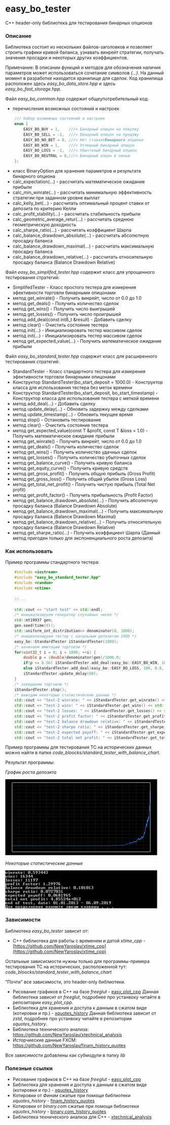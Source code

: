 # easy_bo_tester
C++ header-only библиотека для тестирования бинарных опционов

### Описание

Библиотека состоит из нескольких файлов-заголовков и позволяет строить графики кривой баланса, узнавать винрейт стратегии, получать значения просадки и некоторых других коэффициентов.
 
Примечание: В описании функций и методов для обозначения наличия параметров может использоваться сочетание символов *(...)*.
На данный момент в разработке находится хранилище для сделок. Код хранилища расположен здесь *easy_bo_data_store.hpp* и здесь *easy_bo_fast_storage.hpp*.

Файл *easy_bo_common.hpp* содержит общеупотребительный код:

* перечисления возможных состояний и настроек

```cpp
    /// Набор возможных состояний и настроек
    enum {
        EASY_BO_BUY = 1,    ///< Бинарный опицон на покупку
        EASY_BO_SELL = -1,  ///< Бинарный опицон на продажу
        EASY_BO_NO_BET = 0, ///< Нет ставки\бинарного опциона
        EASY_BO_WIN = 1,    ///< Успешный бинарный опицон
        EASY_BO_LOSS = -1,  ///< Убычтоный бинарный опцион
        EASY_BO_NEUTRAL = 0,///< Бинарный опцон в ничью
    };
```
* класс BinaryOption для хранения параметров и результата бинарного опциона
* calc_expectation(...) - рассчитать математическое ожидание прибыли
* calc_min_winrate(...) - рассчитать минимальную эффективность стратегии при заданном уровне выплат
* calc_kelly_bet(...) - рассчитать оптимальный процент ставки от депозита по критерию Келли
* calc_profit_stability(...) - рассчитать стабильность прибыли
* calc_geometric_average_retur(...) - рассчитать среднюю геометрическую доходность
* calc_sharpe_ratio(...) - рассчитать коэффициент Шарпа
* calc_balance_drawdown_absolute(...) - рассчитать абсолютную просадку баланса
* calc_balance_drawdown_maximal(...) - рассчитать максимальную просадку баланса
* calc_balance_drawdown_relative(...) - рассчитать относительную просадку баланса (Balance Drawdown Relative)

Файл *easy_bo_simplifed_tester.hpp* содержит класс для упрощенного тестирования стратегий:

* SimplifedTester - Класс простого тестера для измерения эфективности торговли бинарными опицонами
* метод get_winrate() - Получить винрейт, число от 0.0 до 1.0
* метод get_deals() - Получить количество сделок
* метод get_wins() - Получить число выигрышей
* метод get_losses() - Получить число проигрышей
* метод add_deal(const int8_t &result) - Добавить сделку
* метод clear() - Очистить состояние тестера
* метод init(...) - Инициализировать тестер массивом сделок
* метод init(...) - Инициализировать тестер массивом сделок
* метод get_expected_value(...) - Получить математическое ожидание прибыли

Файл *easy_bo_standard_tester.hpp* содержит класс для расширенного тестирования стратегий:

* StandardTester - Класс стандартного тестера для измерения эфективности торговли бинарными опицонами
* Конструктор StandardTester(bo_start_deposit = 1000.0) - Конструктор класса для использования тестера без меток времени
* Конструктор StandardTester(bo_start_deposit, bo_start_timestamp) - Конструктор класса для использования тестера с меткой времени
* метод add_deal(...) - Добавить сделку
* метод update_delay(...) - Обновить задержку между сделками
* метод update_timestamp(...) - Обновить текущее время
* метод stop() - Остановить тестирование
* метод clear() - Очистить состояние тестера
* метод get_expected_value(const T &profit, const T &loss = 1.0) - Получить математическое ожидание прибыли
* метод get_winrate() - Получить винрейт, число от 0.0 до 1.0
* метод get_deals() - Получить количество сделок
* метод get_wins() - Получить количество удачных сделок
* метод get_losses() - Получить количество убыточных сделок
* метод get_balance_curve() - Получить кривую баланса
* метод get_equity_curve() - Получить кривую средств
* метод get_gross_profit() - Получить общую прибыль (Gross Profit)
* метод get_gross_loss() - Получить общий убыток (Gross Loss)
* метод get_total_net_profit() - Получить чистую прибыль (Total Net profit)
* метод get_profit_factor() - Получить прибыльность (Profit Factor)
* метод get_balance_drawdown_absolute(...) - Получить абсолютную просадку баланса (Balance Drawdown Absolute)
* метод get_balance_drawdown_maximal(...) - Получить максимальную просадку баланса (Balance Drawdown Maximal)
* метод get_balance_drawdown_relative(...) - Получить относительную просадку баланса (Balance Drawdown Relative)
* метод get_sharpe_ratio(...) - Получить коэффициент Шарпа (Данный метод пригоден только для экспоненциального роста депозита)

### Как использовать

Пример программы стандартного тестера:

```cpp
	#include <iostream>
	#include "easy_bo_standard_tester.hpp"
	#include <random>
	#include <ctime>
	
	//...
	
    std::cout << "start test" << std::endl;
    /* инициализируем генератор случайных чисел */
    std::mt19937 gen;
    gen.seed(time(0));
    std::uniform_int_distribution<> denominator(0, 1000);
    /* инициализируем тестер с начальным депозитом 1000 */
    easy_bo::StandardTester iStandardTester(1000);
    /* начинаем имитацию торговли */
    for(uint32_t i = 0; i < 1000; ++i) {
        double p = (double)denominator(gen)/1000.0;
        if(p <= 0.56) iStandardTester.add_deal(easy_bo::EASY_BO_WIN, 180, 0.8, 0.03);
        else iStandardTester.add_deal(easy_bo::EASY_BO_LOSS, 180, 0.8, 0.03);
        iStandardTester.update_delay(60);
    }
    /* завершаем торговлю */
    iStandardTester.stop();
    /* выводим некоторые статистические данные */
    std::cout << "test-2 winrate: " << iStandardTester.get_winrate() << std::endl;
    std::cout << "test-2 wins: " << iStandardTester.get_wins() << std::endl;
    std::cout << "test-2 losses: " << iStandardTester.get_losses() << std::endl;
    std::cout << "test-2 profit factor: " << iStandardTester.get_profit_factor() << std::endl;
    std::cout << "test-2 balance drawdown relative: " << iStandardTester.get_balance_drawdown_relative() << std::endl;
    std::cout << "test-2 sharpe ratio: " << iStandardTester.get_sharpe_ratio() << std::endl;
    std::cout << "test-2 expected payoff: " << iStandardTester.get_expected_payoff(0.8) << std::endl;
    std::cout << "test-2 total net profit: " << iStandardTester.get_total_net_profit() << std::endl;
```

Пример программы для тестирования ТС на исторических данных можно найти в папке *code_bloocks/standard_tester_with_balance_chart*.

Результат программы:

*График роста депозита*

![example_tester_plot_0](doc/example_tester_plot_0.png)

*Некоторые статистические данные*

![example_tester_cout_0](doc/example_tester_cout_0.png)

### Зависимости

Библиотека *easy_bo_tester* зависит от:

* C++ библиотека  для работы с временем и датой *xtime_cpp* - [https://github.com/NewYaroslav/xtime_cpp](https://github.com/NewYaroslav/xtime_cpp)

Остальные зависисмости нужны только для программы-примера тестирования ТС на исторических, расположенной тут: *code_bloocks/standard_tester_with_balance_chart*

"Почти" все зависимости, это header-only библиотеки. 

* Рисование графиков в С++ на базе *freeglut* - [easy_plot_cpp](https://github.com/NewYaroslav/easy_plot_cpp)
Данная библиотека зависит от *freeglut*, подробнее про устанвоку читайте в репозитории *easy_plot_cpp*.
* Библиотека для хранения и доступа к данным в сжатом виде (котировки и пр.) - [xquotes_history](https://github.com/NewYaroslav/xquotes_history) 
Данная библиотека зависит от *zstd*, подробнее про устанвоку читайте в репозитории *xquotes_history*.
* Библиотека технического анализа: https://github.com/NewYaroslav/xtechnical_analysis
* Исторчиеские данные FXCM: https://github.com/NewYaroslav/finam_history_quotes

Все зависимости добавлены как субмодули в папку *lib*

### Полезные ссылки

* Рисование графиков в С++ на базе *freeglut* - [easy_plot_cpp](https://github.com/NewYaroslav/easy_plot_cpp)
* Библиотека для хранения и доступа к данным в сжатом виде (котировки и пр.) - [xquotes_history](https://github.com/NewYaroslav/xquotes_history) 
* Котировки от *Финам* сжатые при помощи библиотеки *xquotes_history* - [finam_history_quotes](https://github.com/NewYaroslav/finam_history_quotes)
* Котировки от *binary.com* сжатые при помощи библиотеки *xquotes_history* - [binary.com_history_quotes](https://github.com/NewYaroslav/binary.com_history_quotes)
* Библиотека технического анализа для С++ - [xtechnical_analysis](https://github.com/NewYaroslav/xtechnical_analysis)

